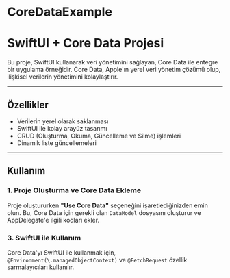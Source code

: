 # CoreDataExample
# SwiftUI + Core Data Projesi

Bu proje, SwiftUI kullanarak veri yönetimini sağlayan, Core Data ile entegre bir uygulama örneğidir. Core Data, Apple'ın yerel veri yönetim çözümü olup, ilişkisel verilerin yönetimini kolaylaştırır.

---

## Özellikler

- Verilerin yerel olarak saklanması
- SwiftUI ile kolay arayüz tasarımı
- CRUD (Oluşturma, Okuma, Güncelleme ve Silme) işlemleri
- Dinamik liste güncellemeleri

---

## Kullanım

### 1. **Proje Oluşturma ve Core Data Ekleme**

Proje oluştururken **"Use Core Data"** seçeneğini işaretlediğinizden emin olun. Bu, Core Data için gerekli olan `DataModel` dosyasını oluşturur ve AppDelegate'e ilgili kodları ekler.

### 3. **SwiftUI ile Kullanım**

Core Data'yı SwiftUI ile kullanmak için, `@Environment(\.managedObjectContext)` ve `@FetchRequest` özellik sarmalayıcıları kullanılır.

